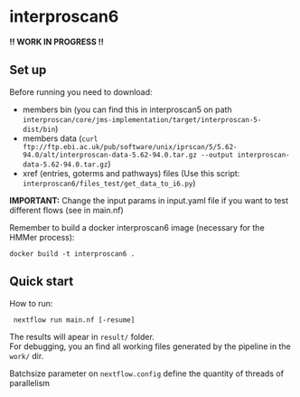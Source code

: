 # interproscan6

**!! WORK IN PROGRESS !!**

## Set up

Before running you need to download:
- members bin (you can find this in interproscan5 on path `interproscan/core/jms-implementation/target/interproscan-5-dist/bin`)
- members data (`curl ftp://ftp.ebi.ac.uk/pub/software/unix/iprscan/5/5.62-94.0/alt/interproscan-data-5.62-94.0.tar.gz --output interproscan-data-5.62-94.0.tar.gz`)
- xref (entries, goterms and pathways) files (Use this script: `interproscan6/files_test/get_data_to_i6.py`)

**IMPORTANT:** Change the input params in input.yaml file if you want to test different flows (see in main.nf)

Remember to build a docker interproscan6 image (necessary for the HMMer process):

    docker build -t interproscan6 .

## Quick start

How to run:

     nextflow run main.nf [-resume]

The results will apear in `result/` folder.  
For debugging, you an find all working files generated by the pipeline in the `work/` dir.

Batchsize parameter on `nextflow.config` define the quantity of threads of parallelism
